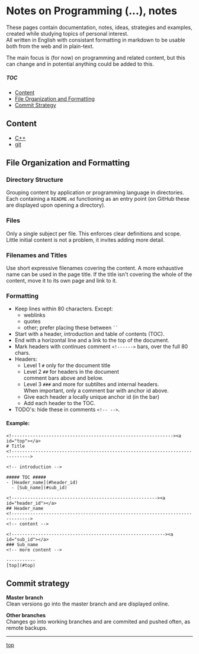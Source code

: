 <!-------------------------------------------------------------><a id="top"></a>
# Notes on Programming (...), notes
<!----------------------------------------------------------------------------->

<!-- introduction -->
These pages contain documentation, notes, ideas, strategies and examples,
created while studying topics of personal interest.  
All written in English <!-- for now --> with consistant formatting in markdown
to be usable both from the web and in plain-text.

The main focus is (for now) on programming and related content, but this can
change and in potential anything could be added to this.

##### TOC #####
- [Content](#content)  
- [File Organization and Formatting](#organize)  
- [Commit Strategy](#commits)  
<!-- - [Contributing](#contributing)  -->
<!-- - [License](#license)  -->

<!---------------------------------------------------------><a id="content"></a>
## Content
<!----------------------------------------------------------------------------->

- [C++](./cpp/README.md)  
- [git](./git/README.md)  


<!------------------------------------------------------><a id="organize"></a>
## File Organization and Formatting
<!----------------------------------------------------------------------------->
### Directory Structure
Grouping content by application or programming language in directories.
Each containing a `README.md` functioning as an entry point
(on GitHub these are displayed upon opening a directory).

### Files
Only a single subject per file.
This enforces clear definitions and scope.
Little initial content is not a problem, it invites adding more detail.

### Filenames and Titles
Use short expressive filenames covering the content. A more exhaustive name
can be used in the page title. If the title isn't covering the whole of the
content, move it to its own page and link to it.

<!------------------------------------------------------><a id="formatting"></a>
### Formatting
- Keep lines within 80 characters. Except:
    - weblinks
    - quotes
    - other; prefer placing these between ` `` `
- Start with a header, introduction and table of contents (TOC).
- End with a horizontal line and a link to the top of the document.
- Mark headers with continues comment `<!------>` bars, over the full 80 chars.
- Headers:
    - Level 1 `#` only for the document title
    - Level 2 `##` for headers in the document  
      comment bars above and below.
    - Level 3 `###` and more for subtiltes and internal headers.  
      When important, only a comment bar with anchor id above.
    - Give each header a locally unique anchor id (in the bar)
    - Add each header to the TOC.
- TODO's: hide these in comments `<!-- -->`.
<!-- TODO:
- Linking other files?
- Linking to relevant documents?? where?
- External links | references
    - when inline?
    - inline formatting?
    - seperate links section? Wikipedia style?
    - differentiate between direct links (page) and general links (website)
- Remarks?? Notes??
- Todo | planning to write about
- ...
-->

#### Example:
````
<!-------------------------------------------------------------><a id="top"></a>
# Title
<!----------------------------------------------------------------------------->

<!-- introduction -->

##### TOC #####
- [Header_name](#header_id)  
  - [Sub_name](#sub_id)  

<!-------------------------------------------------------><a id="header_id"></a>
## Header_name
<!----------------------------------------------------------------------------->
<!-- content -->

<!----------------------------------------------------------><a id="sub_id"></a>
### Sub_name
<!-- more content -->

-----------
[top](#top)
````

<!--------------------------------------------------------><a id="commits"></a>
## Commit strategy
<!----------------------------------------------------------------------------->
**Master branch**  
Clean versions go into the master branch and are displayed online.

**Other branches**  
Changes go into working branches and are commited and pushed often, as remote
backups.

<!----------------------------------------------------><a id="contributing"></a>
<!-- Contributing -->
<!----------------------------------------------------------------------------->

<!--------------------------------------------------------><a id="license"></a>
<!-- License -->
<!----------------------------------------------------------------------------->

-----------
[top](#top)
